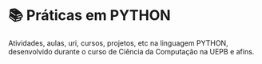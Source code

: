 
#  📚  **Práticas em PYTHON**


Atividades, aulas, uri, cursos, projetos, etc na linguagem PYTHON, desenvolvido durante o curso de Ciência da Computação na UEPB e afins.
